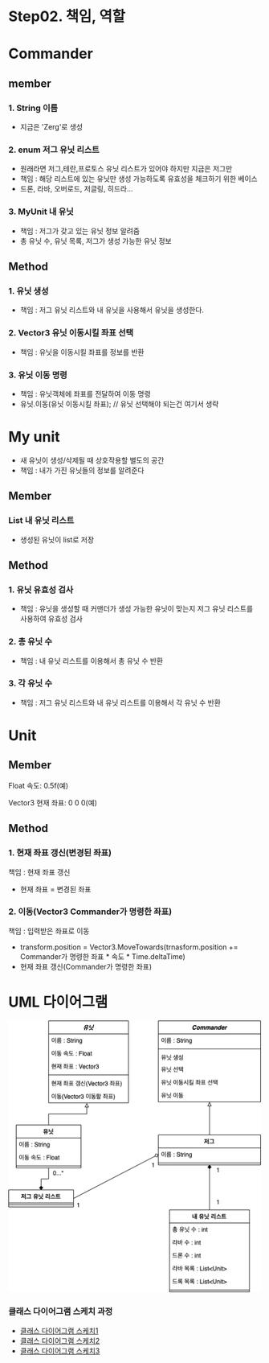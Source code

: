 # Step02. 책임, 역할
# Commander
## member
### 1. String 이름
- 지금은 'Zerg'로 생성
### 2. enum 저그 유닛 리스트
- 원래라면 저그,테란,프로토스 유닛 리스트가 있어야 하지만 지금은 저그만
- 책임 : 해당 리스트에 있는 유닛만 생성 가능하도록 유효성을 체크하기 위한 베이스
- 드론, 라바,  오버로드, 저글링, 히드라...
### 3. MyUnit 내 유닛
- 책임 : 저그가 갖고 있는 유닛 정보 알려줌
- 총 유닛 수, 유닛 목록, 저그가 생성 가능한 유닛 정보
## Method
### 1. 유닛 생성
- 책임 : 저그 유닛 리스트와 내 유닛을 사용해서 유닛을 생성한다.
### 2. Vector3 유닛 이동시킬 좌표 선택
- 책임 : 유닛을 이동시킬 좌표를 정보를 반환

### 3. 유닛 이동 명령
- 책임 : 유닛객체에 좌표를 전달하여 이동 명령
- 유닛.이동(유닛 이동시킬 좌표); // 유닛 선택해야 되는건 여기서 생략
# My unit
- 새 유닛이 생성/삭제될 때 상호작용할 별도의 공간
- 책임 : 내가 가진 유닛들의 정보를 알려준다
## Member
### List<Unit> 내 유닛 리스트
- 생성된 유닛이 list로 저장
## Method
### 1. 유닛 유효성 검사 
- 책임 : 유닛을 생성할 때 커맨더가 생성 가능한 유닛이 맞는지 저그 유닛 리스트를 사용하여 유효성 검사
### 2. 총 유닛 수 
- 책임 : 내 유닛 리스트를 이용해서 총 유닛 수 반환
### 3. 각 유닛 수
- 책임 : 저그 유닛 리스트와 내 유닛 리스트를 이용해서 각 유닛 수 반환
# Unit
## Member

Float 속도: 0.5f(예)

Vector3 현재 좌표: 0 0 0(예)

## Method

### 1. 현재 좌표 갱신(변경된 좌표)

책임 : 현재 좌표 갱신

- 현재 좌표 = 변경된 좌표

### 2. 이동(Vector3 Commander가 명령한 좌표)

책임 : 입력받은 좌표로 이동

- transform.position = Vector3.MoveTowards(trnasform.position += Commander가 명령한 좌표 * 속도 * Time.deltaTime)
- 현재 좌표 갱신(Commander가 명령한 좌표)
# UML 다이어그램
![클래스 다이어그램 스케치3](/doc/resource/class_diagram03.png)
### 클래스 다이어그램 스케치 과정
- [클래스 다이어그램 스케치1](/class_diagram01.md)
- [클래스 다이어그램 스케치2](/class_diagram02.md)
- [클래스 다이어그램 스케치3](/class_diagram03.md)